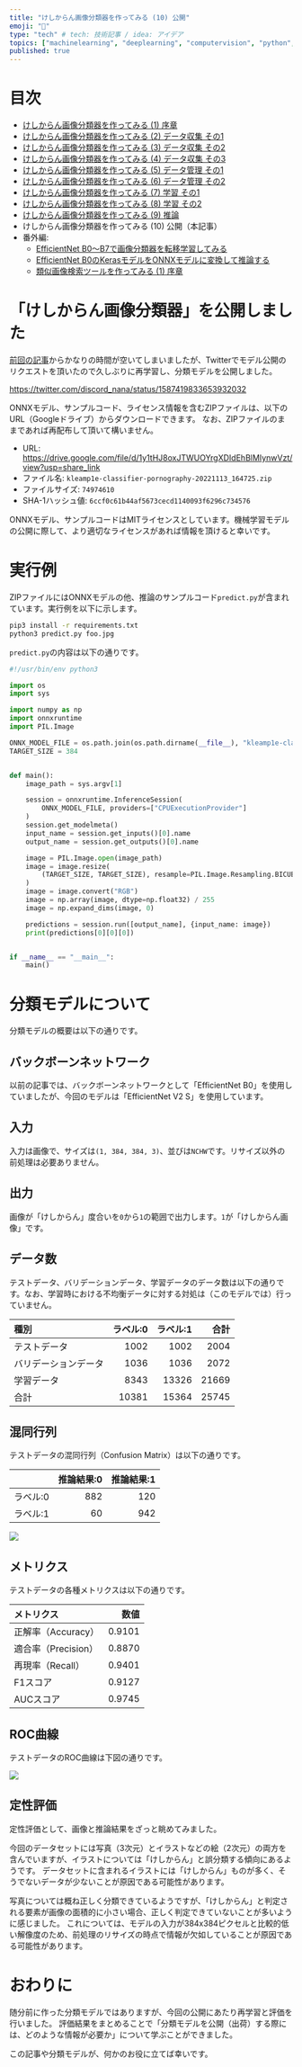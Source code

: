 ```yaml
---
title: "けしからん画像分類器を作ってみる (10) 公開"
emoji: "👙"
type: "tech" # tech: 技術記事 / idea: アイデア
topics: ["machinelearning", "deeplearning", "computervision", "python", "keras"]
published: true
---
```


# 目次

* [けしからん画像分類器を作ってみる (1) 序章](202102-pornography-classifier-1)
* [けしからん画像分類器を作ってみる (2) データ収集 その1](202102-pornography-classifier-2)
* [けしからん画像分類器を作ってみる (3) データ収集 その2](202102-pornography-classifier-3)
* [けしからん画像分類器を作ってみる (4) データ収集 その3](202103-pornography-classifier-4)
* [けしからん画像分類器を作ってみる (5) データ管理 その1](202103-pornography-classifier-5)
* [けしからん画像分類器を作ってみる (6) データ管理 その2](202103-pornography-classifier-6)
* [けしからん画像分類器を作ってみる (7) 学習 その1](202104-pornography-classifier-7)
* [けしからん画像分類器を作ってみる (8) 学習 その2](202104-pornography-classifier-8)
* [けしからん画像分類器を作ってみる (9) 推論](202104-pornography-classifier-9)
* けしからん画像分類器を作ってみる (10) 公開（本記事）
* 番外編:
    * [EfficientNet B0〜B7で画像分類器を転移学習してみる](202104-efficientnet)
    * [EfficientNet B0のKerasモデルをONNXモデルに変換して推論する](202104-keras-onnx)
    * [類似画像検索ツールを作ってみる (1) 序章](202105-similar-search-1)

# 「けしからん画像分類器」を公開しました

[前回の記事](202104-pornography-classifier-9)からかなりの時間が空いてしまいましたが、Twitterでモデル公開のリクエストを頂いたので久しぶりに再学習し、分類モデルを公開しました。

https://twitter.com/discord_nana/status/1587419833653932032

ONNXモデル、サンプルコード、ライセンス情報を含むZIPファイルは、以下のURL（Googleドライブ）からダウンロードできます。
なお、ZIPファイルのままであれば再配布して頂いて構いません。

* URL: https://drive.google.com/file/d/1y1tHJ8oxJTWUOYrgXDIdEhBlMIynwVzt/view?usp=share_link
* ファイル名: `kleamp1e-classifier-pornography-20221113_164725.zip`
* ファイルサイズ: `74974610`
* SHA-1ハッシュ値: `6ccf0c61b44af5673cecd1140093f6296c734576`

ONNXモデル、サンプルコードはMITライセンスとしています。機械学習モデルの公開に際して、より適切なライセンスがあれば情報を頂けると幸いです。

# 実行例

ZIPファイルにはONNXモデルの他、推論のサンプルコード`predict.py`が含まれています。実行例を以下に示します。

```sh
pip3 install -r requirements.txt
python3 predict.py foo.jpg
```

`predict.py`の内容は以下の通りです。

```py:predict.py
#!/usr/bin/env python3

import os
import sys

import numpy as np
import onnxruntime
import PIL.Image

ONNX_MODEL_FILE = os.path.join(os.path.dirname(__file__), "kleamp1e-classifier-pornography-20221113_164725.onnx")
TARGET_SIZE = 384


def main():
    image_path = sys.argv[1]

    session = onnxruntime.InferenceSession(
        ONNX_MODEL_FILE, providers=["CPUExecutionProvider"]
    )
    session.get_modelmeta()
    input_name = session.get_inputs()[0].name
    output_name = session.get_outputs()[0].name

    image = PIL.Image.open(image_path)
    image = image.resize(
        (TARGET_SIZE, TARGET_SIZE), resample=PIL.Image.Resampling.BICUBIC
    )
    image = image.convert("RGB")
    image = np.array(image, dtype=np.float32) / 255
    image = np.expand_dims(image, 0)

    predictions = session.run([output_name], {input_name: image})
    print(predictions[0][0][0])


if __name__ == "__main__":
    main()
```

# 分類モデルについて

分類モデルの概要は以下の通りです。

## バックボーンネットワーク

以前の記事では、バックボーンネットワークとして「EfficientNet B0」を使用していましたが、今回のモデルは「EfficientNet V2 S」を使用しています。

## 入力

入力は画像で、サイズは`(1, 384, 384, 3)`、並びは`NCHW`です。リサイズ以外の前処理は必要ありません。

## 出力

画像が「けしからん」度合いを`0`から`1`の範囲で出力します。`1`が「けしからん画像」です。

## データ数

テストデータ、バリデーションデータ、学習データのデータ数は以下の通りです。なお、学習時における不均衡データに対する対処は（このモデルでは）行っていません。

| 種別 | ラベル:0 | ラベル:1 | 合計 |
|:---|---:|---:|---:|
| テストデータ | 1002 | 1002 | 2004 |
| バリデーションデータ | 1036 | 1036 | 2072 |
| 学習データ | 8343 | 13326 | 21669 |
| 合計 | 10381 | 15364 | 25745 |

## 混同行列

テストデータの混同行列（Confusion Matrix）は以下の通りです。

|         | 推論結果:0 | 推論結果:1 |
|:---|---:|---:|
| ラベル:0 | 882 | 120 |
| ラベル:1 |  60 | 942 |

![](https://storage.googleapis.com/zenn-user-upload/33b42623f4b0-20221116.png)

## メトリクス

テストデータの各種メトリクスは以下の通りです。

| メトリクス | 数値 |
|:---|---:|
| 正解率（Accuracy） | 0.9101 |
| 適合率（Precision） | 0.8870 |
| 再現率（Recall） | 0.9401 |
| F1スコア | 0.9127 |
| AUCスコア | 0.9745 |

## ROC曲線

テストデータのROC曲線は下図の通りです。

![](https://storage.googleapis.com/zenn-user-upload/b42bbb579ed3-20221116.png)

## 定性評価

定性評価として、画像と推論結果をざっと眺めてみました。

今回のデータセットには写真（3次元）とイラストなどの絵（2次元）の両方を含んでいますが、イラストについては「けしからん」と誤分類する傾向にあるようです。
データセットに含まれるイラストには「けしからん」ものが多く、そうでないデータが少ないことが原因である可能性があります。

写真については概ね正しく分類できているようですが、「けしからん」と判定される要素が画像の面積的に小さい場合、正しく判定できていないことが多いように感じました。
これについては、モデルの入力が384x384ピクセルと比較的低い解像度のため、前処理のリサイズの時点で情報が欠如していることが原因である可能性があります。

# おわりに

随分前に作った分類モデルではありますが、今回の公開にあたり再学習と評価を行いました。
評価結果をまとめることで「分類モデルを公開（出荷）する際には、どのような情報が必要か」について学ぶことができました。

この記事や分類モデルが、何かのお役に立てば幸いです。
